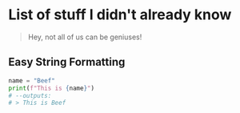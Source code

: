 # List of stuff I didn't already know
> Hey, not all of us can be geniuses!

## Easy String Formatting
```python
name = "Beef"
print(f"This is {name}")
# --outputs:
# > This is Beef
```     

